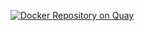[![Docker Repository on Quay](https://quay.io/repository/jlindgren/consoledot-debugger/status "Docker Repository on Quay")](https://quay.io/repository/jlindgren/consoledot-debugger)

